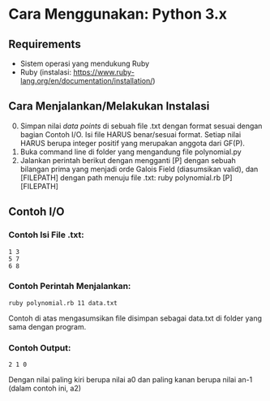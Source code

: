 # Cara Menggunakan: Python 3.x

## Requirements

- Sistem operasi yang mendukung Ruby
- Ruby (instalasi: https://www.ruby-lang.org/en/documentation/installation/)

## Cara Menjalankan/Melakukan Instalasi

0. Simpan nilai *data points* di sebuah file .txt dengan format sesuai dengan bagian Contoh I/O. Isi file HARUS benar/sesuai format. Setiap nilai HARUS berupa integer positif yang merupakan anggota dari GF(P).
1. Buka command line di folder yang mengandung file polynomial.py
2. Jalankan perintah berikut dengan mengganti [P] dengan sebuah bilangan prima yang menjadi orde Galois Field (diasumsikan valid), dan [FILEPATH] dengan path menuju file .txt:
    ruby polynomial.rb [P] [FILEPATH]

## Contoh I/O

### Contoh Isi File .txt:

    1 3
    5 7
    6 8

### Contoh Perintah Menjalankan:

    ruby polynomial.rb 11 data.txt
    
   Contoh di atas mengasumsikan file disimpan sebagai data.txt di folder yang sama dengan program.
    
### Contoh Output:

    2 1 0

   Dengan nilai paling kiri berupa nilai a0 dan paling kanan berupa nilai an-1 (dalam contoh ini, a2) 
